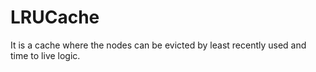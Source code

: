 # LRUCache
It is a cache where the nodes can be evicted by least recently used and time to live logic.
